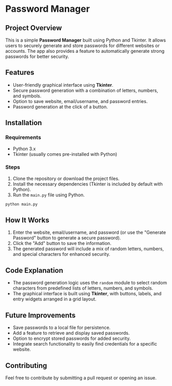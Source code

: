 
# Password Manager

## Project Overview
This is a simple **Password Manager** built using Python and Tkinter. It allows users to securely generate and store passwords for different websites or accounts. The app also provides a feature to automatically generate strong passwords for better security.

## Features
- User-friendly graphical interface using **Tkinter**.
- Secure password generation with a combination of letters, numbers, and symbols.
- Option to save website, email/username, and password entries.
- Password generation at the click of a button.

## Installation
### Requirements
- Python 3.x
- Tkinter (usually comes pre-installed with Python)
  
### Steps
1. Clone the repository or download the project files.
2. Install the necessary dependencies (Tkinter is included by default with Python).
3. Run the `main.py` file using Python.

```bash
python main.py
```

## How It Works
1. Enter the website, email/username, and password (or use the "Generate Password" button to generate a secure password).
2. Click the "Add" button to save the information.
3. The generated password will include a mix of random letters, numbers, and special characters for enhanced security.

## Code Explanation

- The password generation logic uses the `random` module to select random characters from predefined lists of letters, numbers, and symbols.
- The graphical interface is built using **Tkinter**, with buttons, labels, and entry widgets arranged in a grid layout.



## Future Improvements
- Save passwords to a local file for persistence.
- Add a feature to retrieve and display saved passwords.
- Option to encrypt stored passwords for added security.
- Integrate search functionality to easily find credentials for a specific website.

## Contributing
Feel free to contribute by submitting a pull request or opening an issue.

